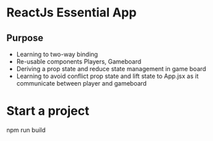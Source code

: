 # ReactJs Essential App

## Purpose

- Learning to two-way binding
- Re-usable components Players, Gameboard
- Deriving a prop state and reduce state management in game board
- Learning to avoid conflict prop state and lift state to App.jsx as it communicate between player and gameboard

# Start a project

npm run build
